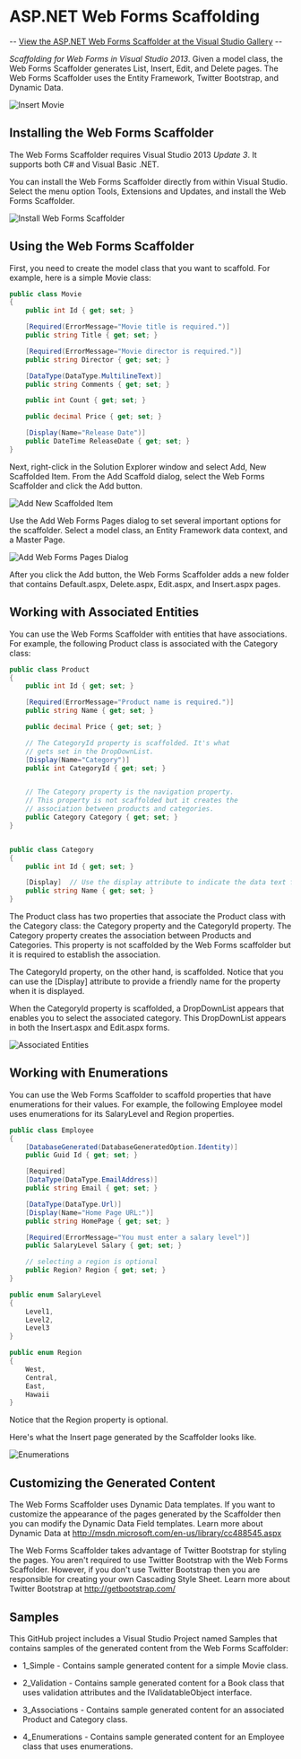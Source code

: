 ASP.NET Web Forms Scaffolding
===================

 -- [View the ASP.NET Web Forms Scaffolder at the Visual Studio Gallery](http://visualstudiogallery.msdn.microsoft.com/a6c3614f-83be-4749-afbc-8da394b6ea86) --

_Scaffolding for Web Forms in Visual Studio 2013_. Given a model class, the Web Forms Scaffolder generates List, Insert, Edit, and Delete pages. The Web Forms Scaffolder uses the Entity Framework, Twitter Bootstrap, and Dynamic Data.

![Insert Movie](/READMEImages/InsertMovie.png "Insert Movie")

## Installing the Web Forms Scaffolder

The Web Forms Scaffolder requires Visual Studio 2013 _Update 3_. It supports both C# and Visual Basic .NET.

You can install the Web Forms Scaffolder directly from within Visual Studio. Select the menu option Tools, Extensions and Updates, and install the Web Forms Scaffolder.

![Install Web Forms Scaffolder](/READMEImages/Install.png "Install Web Forms Scaffolder")

## Using the Web Forms Scaffolder

First, you need to create the model class that you want to scaffold. For example, here is a simple Movie class:

```C#
public class Movie
{
    public int Id { get; set; }

    [Required(ErrorMessage="Movie title is required.")]
    public string Title { get; set; }

    [Required(ErrorMessage="Movie director is required.")]
    public string Director { get; set; }

    [DataType(DataType.MultilineText)]
    public string Comments { get; set; }

    public int Count { get; set; }

    public decimal Price { get; set; }

    [Display(Name="Release Date")]
    public DateTime ReleaseDate { get; set; }
}

```

Next, right-click in the Solution Explorer window and select Add, New Scaffolded Item. From the Add Scaffold dialog, select the Web Forms Scaffolder and click the Add button.

![Add New Scaffolded Item](/READMEImages/AddNewScaffoldedItem.png "Add, New Scaffolded Item")

Use the Add Web Forms Pages dialog to set several important options for the scaffolder. Select a model class, an Entity Framework data context, and a Master Page.

![Add Web Forms Pages Dialog](/READMEImages/AddWebFormsPages.png "Add Web Forms Pages Dialog")

After you click the Add button, the Web Forms Scaffolder adds a new folder that contains Default.aspx, Delete.aspx, Edit.aspx, and Insert.aspx pages.

## Working with Associated Entities

You can use the Web Forms Scaffolder with entities that have associations. For example, the following Product
class is associated with the Category class:

```C#
public class Product
{
    public int Id { get; set; }

    [Required(ErrorMessage="Product name is required.")]
    public string Name { get; set; }

    public decimal Price { get; set; }

    // The CategoryId property is scaffolded. It's what
    // gets set in the DropDownList.
    [Display(Name="Category")]
    public int CategoryId { get; set; }


    // The Category property is the navigation property.
    // This property is not scaffolded but it creates the 
    // association between products and categories.
    public Category Category { get; set; }
}


public class Category
{
    public int Id { get; set; }

    [Display]  // Use the display attribute to indicate the data text field for the DropDownList
    public string Name { get; set; }
}

```

The Product class has two properties that associate the Product class with the Category class: the Category property and the CategoryId property.
The Category property creates the association between Products and Categories. This property is not scaffolded by the Web Forms scaffolder but it is required to establish the association.

The CategoryId property, on the other hand, is scaffolded. Notice that you can use the [Display] attribute to provide a friendly name for the property when it is displayed.

When the CategoryId property is scaffolded, a DropDownList appears that enables you to select the associated category. This DropDownList appears in both the Insert.aspx and Edit.aspx forms.

![Associated Entities](/READMEImages/Associations.png "Associations")

## Working with Enumerations
You can use the Web Forms Scaffolder to scaffold properties that have enumerations for their values. For example, 
the following Employee model uses enumerations for its SalaryLevel and Region properties.

```C#
public class Employee
{
    [DatabaseGenerated(DatabaseGeneratedOption.Identity)]
    public Guid Id { get; set; }

    [Required]
    [DataType(DataType.EmailAddress)]
    public string Email { get; set; }

    [DataType(DataType.Url)]
    [Display(Name="Home Page URL:")]
    public string HomePage { get; set; }

    [Required(ErrorMessage="You must enter a salary level")]
    public SalaryLevel Salary { get; set; }

    // selecting a region is optional
    public Region? Region { get; set; }
}

public enum SalaryLevel
{
    Level1,
    Level2,
    Level3
}

public enum Region
{
    West,
    Central,
    East,
    Hawaii
}

```
Notice that the Region property is optional.

Here's what the Insert page generated by the Scaffolder looks like.

![Enumerations](/READMEImages/Enumerations.png "Enumerations")

## Customizing the Generated Content

The Web Forms Scaffolder uses Dynamic Data templates. If you want to customize the appearance of the pages generated by the Scaffolder then you can modify the Dynamic Data Field templates. Learn more about Dynamic Data at http://msdn.microsoft.com/en-us/library/cc488545.aspx  

The Web Forms Scaffolder takes advantage of Twitter Bootstrap for styling the pages. You aren't required to use Twitter Bootstrap with the Web Forms Scaffolder. However, if you don't use Twitter Bootstrap then you are responsible for creating your own Cascading Style Sheet. Learn more about Twitter Bootstrap at http://getbootstrap.com/   

## Samples

This GitHub project includes a Visual Studio Project named Samples that contains  samples of the generated
content from the Web Forms Scaffolder:

* 1_Simple - Contains sample generated content for a simple Movie class.

* 2_Validation - Contains sample generated content for a Book class that uses validation attributes and the IValidatableObject interface.

* 3_Associations - Contains sample generated content for an associated Product and Category class.

* 4_Enumerations - Contains sample generated content for an Employee class that uses enumerations.